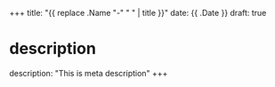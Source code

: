 +++
title: "{{ replace .Name "-" " " | title }}"
date: {{ .Date }}
draft: true
# description
description: "This is meta description"
+++
